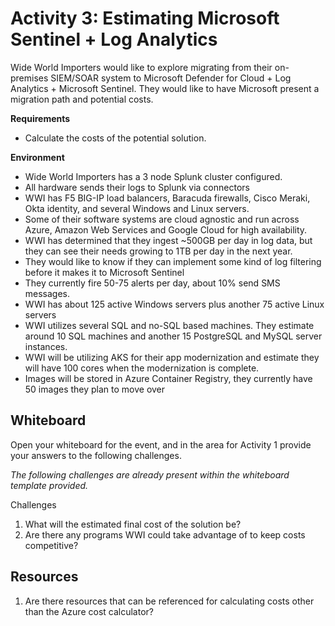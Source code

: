 # Activity 3: Estimating Microsoft Sentinel + Log Analytics

Wide World Importers would like to explore migrating from their on-premises SIEM/SOAR system to Microsoft Defender for Cloud + Log Analytics + Microsoft Sentinel.  They would like to have Microsoft present a migration path and potential costs.

**Requirements**

* Calculate the costs of the potential solution.

**Environment**

* Wide World Importers has a 3 node Splunk cluster configured.
* All hardware sends their logs to Splunk via connectors
* WWI has F5 BIG-IP load balancers, Baracuda firewalls, Cisco Meraki, Okta identity, and several Windows and Linux servers.
* Some of their software systems are cloud agnostic and run across Azure, Amazon Web Services and Google Cloud for high availability.
* WWI has determined that they ingest ~500GB per day in log data, but they can see their needs growing to 1TB per day in the next year.
* They would like to know if they can implement some kind of log filtering before it makes it to Microsoft Sentinel
* They currently fire 50-75 alerts per day, about 10% send SMS messages.
* WWI has about 125 active Windows servers plus another 75 active Linux servers
* WWI utilizes several SQL and no-SQL based machines.  They estimate around 10 SQL machines and another 15 PostgreSQL and MySQL server instances.
* WWI will be utilizing AKS for their app modernization and estimate they will have 100 cores when the modernization is complete.
* Images will be stored in Azure Container Registry, they currently have 50 images they plan to move over

## Whiteboard

Open your whiteboard for the event, and in the area for Activity 1 provide your answers to the following challenges.

*The following challenges are already present within the whiteboard template provided.*

Challenges

1. What will the estimated final cost of the solution be?
2. Are there any programs WWI could take advantage of to keep costs competitive?

## Resources

1. Are there resources that can be referenced for calculating costs other than the Azure cost calculator?

